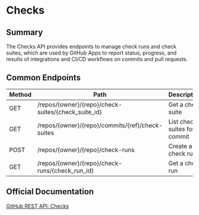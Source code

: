 # Checks

## Summary
The Checks API provides endpoints to manage check runs and check suites, which are used by GitHub Apps to report status, progress, and results of integrations and CI/CD workflows on commits and pull requests.

## Common Endpoints

| Method | Path | Description |
|--------|------|-------------|
| GET    | /repos/{owner}/{repo}/check-suites/{check_suite_id} | Get a check suite |
| GET    | /repos/{owner}/{repo}/commits/{ref}/check-suites | List check suites for a commit |
| POST   | /repos/{owner}/{repo}/check-runs | Create a check run |
| GET    | /repos/{owner}/{repo}/check-runs/{check_run_id} | Get a check run |

## Official Documentation
[GitHub REST API: Checks](https://docs.github.com/en/rest/checks)